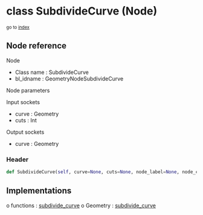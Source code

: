 # class SubdivideCurve (Node)

<sub>go to [index](/docs/index.md)</sub>

## Node reference

Node
 - Class name : SubdivideCurve
 - bl_idname : GeometryNodeSubdivideCurve

Node parameters

Input sockets
 - curve : Geometry
 - cuts : Int

Output sockets
 - curve : Geometry

### Header

``` python
def SubdivideCurve(self, curve=None, cuts=None, node_label=None, node_color=None):
```

## Implementations

o functions : [subdivide_curve](/docs/GeoNodes_classes/GLOBAL.md#subdivide_curve)
o Geometry : [subdivide_curve](/docs/GeoNodes_classes/Geometry.md#subdivide_curve)


